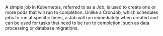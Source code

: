 A simple job in Kubernetes, referred to as a Job, is used to create one or more pods that will run to completion. Unlike a CronJob, which schedules jobs to run at specific times, a Job will run immediately when created and can be used for tasks that need to be run to completion, such as data processing or database migrations.
